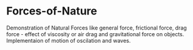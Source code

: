 # Forces-of-Nature
Demonstration of Natural Forces like general force, frictional force, drag force - effect of viscosity or air drag and gravitational force on objects. Implementaion of motion of oscilation and waves.

